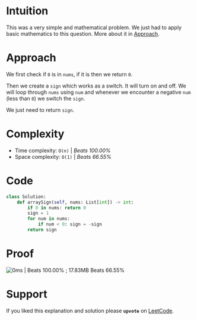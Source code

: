 # Intuition
This was a very simple and mathematical problem. We just had to apply basic mathematics to this question. More about it in [Approach](#Approach).

# Approach
We first check if `0` is in `nums`, if it is then we return `0`.

Then we create a `sign` which works as a switch. It will turn on and off.
We will loop through `nums` using `num` and whenever we encounter a negative `num` (less than `0`) we switch the `sign`.

We just need to return `sign`.

# Complexity
- Time complexity: `O(n)` | *Beats 100.00%*
- Space complexity: `O(1)` | *Beats 66.55%*

# Code
```Python
class Solution:
    def arraySign(self, nums: List[int]) -> int:
        if 0 in nums: return 0
        sign = 1
        for num in nums:
            if num < 0: sign = -sign
        return sign
```

# Proof

![0ms | Beats 100.00% ; 17.83MB Beats 66.55%](https://assets.leetcode.com/users/images/4fadf7dc-2326-447f-9ee9-24fdf10683b2_1743002168.0955122.png)

# Support

If you liked this explanation and solution please **`upvote`** on [LeetCode](https://leetcode.com/problems/sign-of-the-product-of-an-array/solutions/6582511/solution-for-sign-of-product-of-an-array-6lrf/).